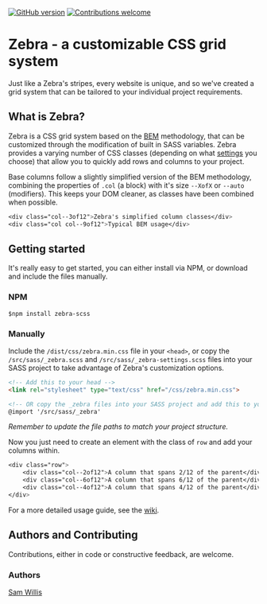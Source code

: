 [![GitHub version](https://badge.fury.io/gh/swillis93%2Fzebra.svg)](https://github.com/swillis93/zebra/releases)
[![Contributions welcome](https://img.shields.io/badge/contributions-welcome-blue.svg)](https://badge.fury.io/gh/swillis93%2Fzebra)

# Zebra - a customizable CSS grid system
Just like a Zebra's stripes, every website is unique, and so we've created a grid system that can be tailored to your individual project requirements.



## What is Zebra?
Zebra is a CSS grid system based on the [BEM][bem] methodology, that can be customized through the modification of built in SASS variables. Zebra provides a varying number of CSS classes (depending on what [settings][settings] you choose) that allow you to quickly add rows and columns to your project.

Base columns follow a slightly simplified version of the BEM methodology, combining the properties of `.col` (a block) with it's size `--XofX` or `--auto` (modifiers). This keeps your DOM cleaner, as classes have been combined when possible.

```css
<div class="col--3of12">Zebra's simplified column classes</div>
<div class="col col--9of12">Typical BEM usage</div>
```



## Getting started
It's really easy to get started, you can either install via NPM, or download and include the files manually.
### NPM
```
$npm install zebra-scss
```

### Manually
Include the `/dist/css/zebra.min.css` file in your `<head>`, or copy the `/src/sass/_zebra.scss` and `/src/sass/_zebra-settings.scss` files into your SASS project to take advantage of Zebra's customization options.
```html
<!-- Add this to your head -->
<link rel="stylesheet" type="text/css" href="/css/zebra.min.css">

<!-- OR copy the _zebra files into your SASS project and add this to your site.scss -->
@import '/src/sass/_zebra'
```
*Remember to update the file paths to match your project structure.*

Now you just need to create an element with the class of `row` and add your columns within.
```css
<div class="row">
	<div class="col--2of12">A column that spans 2/12 of the parent</div>
	<div class="col--6of12">A column that spans 6/12 of the parent</div>
	<div class="col--4of12">A column that spans 4/12 of the parent</div>
</div>
```

For a more detailed usage guide, see the [wiki][wiki].



## Authors and Contributing
Contributions, either in code or constructive feedback, are welcome.

### Authors
[Sam Willis][swillis]



[bem]: http://getbem.com/introduction
[settings]: https://github.com/swillis93/zebra/wiki/Settings
[swillis]: http://swillis.co.uk
[wiki]: https://github.com/swillis93/zebra/wiki
